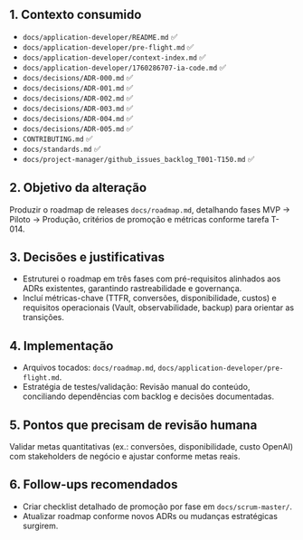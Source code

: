 ## 1. Contexto consumido
- `docs/application-developer/README.md` ✅
- `docs/application-developer/pre-flight.md` ✅
- `docs/application-developer/context-index.md` ✅
- `docs/application-developer/1760286707-ia-code.md` ✅
- `docs/decisions/ADR-000.md` ✅
- `docs/decisions/ADR-001.md` ✅
- `docs/decisions/ADR-002.md` ✅
- `docs/decisions/ADR-003.md` ✅
- `docs/decisions/ADR-004.md` ✅
- `docs/decisions/ADR-005.md` ✅
- `CONTRIBUTING.md` ✅
- `docs/standards.md` ✅
- `docs/project-manager/github_issues_backlog_T001-T150.md` ✅

## 2. Objetivo da alteração
Produzir o roadmap de releases `docs/roadmap.md`, detalhando fases MVP → Piloto → Produção, critérios de promoção e métricas conforme tarefa T-014.

## 3. Decisões e justificativas
- Estruturei o roadmap em três fases com pré-requisitos alinhados aos ADRs existentes, garantindo rastreabilidade e governança.
- Incluí métricas-chave (TTFR, conversões, disponibilidade, custos) e requisitos operacionais (Vault, observabilidade, backup) para orientar as transições.

## 4. Implementação
- Arquivos tocados: `docs/roadmap.md`, `docs/application-developer/pre-flight.md`.
- Estratégia de testes/validação: Revisão manual do conteúdo, conciliando dependências com backlog e decisões documentadas.

## 5. Pontos que precisam de revisão humana
Validar metas quantitativas (ex.: conversões, disponibilidade, custo OpenAI) com stakeholders de negócio e ajustar conforme metas reais.

## 6. Follow-ups recomendados
- Criar checklist detalhado de promoção por fase em `docs/scrum-master/`.
- Atualizar roadmap conforme novos ADRs ou mudanças estratégicas surgirem.
